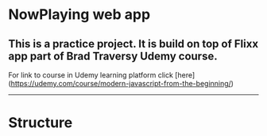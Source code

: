 #  NowPlaying web app
## This is a practice project. It is build on top of Flixx app part of Brad Traversy Udemy course. 
For link to course in Udemy learning platform click
[here] (https://udemy.com/course/modern-javascript-from-the-beginning/)

---

# Structure
